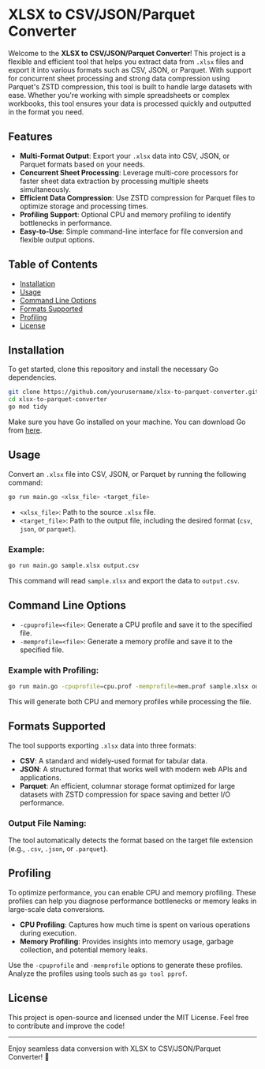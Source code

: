 # XLSX to CSV/JSON/Parquet Converter

Welcome to the **XLSX to CSV/JSON/Parquet Converter**! This project is a flexible and efficient tool that helps you extract data from `.xlsx` files and export it into various formats such as CSV, JSON, or Parquet. With support for concurrent sheet processing and strong data compression using Parquet's ZSTD compression, this tool is built to handle large datasets with ease. Whether you're working with simple spreadsheets or complex workbooks, this tool ensures your data is processed quickly and outputted in the format you need.

## Features

- **Multi-Format Output**: Export your `.xlsx` data into CSV, JSON, or Parquet formats based on your needs.
- **Concurrent Sheet Processing**: Leverage multi-core processors for faster sheet data extraction by processing multiple sheets simultaneously.
- **Efficient Data Compression**: Use ZSTD compression for Parquet files to optimize storage and processing times.
- **Profiling Support**: Optional CPU and memory profiling to identify bottlenecks in performance.
- **Easy-to-Use**: Simple command-line interface for file conversion and flexible output options.

## Table of Contents

- [Installation](#installation)
- [Usage](#usage)
- [Command Line Options](#command-line-options)
- [Formats Supported](#formats-supported)
- [Profiling](#profiling)
- [License](#license)

## Installation

To get started, clone this repository and install the necessary Go dependencies.

```bash
git clone https://github.com/yourusername/xlsx-to-parquet-converter.git
cd xlsx-to-parquet-converter
go mod tidy
```

Make sure you have Go installed on your machine. You can download Go from [here](https://golang.org/dl/).

## Usage

Convert an `.xlsx` file into CSV, JSON, or Parquet by running the following command:

```bash
go run main.go <xlsx_file> <target_file>
```

- `<xlsx_file>`: Path to the source `.xlsx` file.
- `<target_file>`: Path to the output file, including the desired format (`csv`, `json`, or `parquet`).

### Example:

```bash
go run main.go sample.xlsx output.csv
```

This command will read `sample.xlsx` and export the data to `output.csv`.

## Command Line Options

- `-cpuprofile=<file>`: Generate a CPU profile and save it to the specified file.
- `-memprofile=<file>`: Generate a memory profile and save it to the specified file.

### Example with Profiling:

```bash
go run main.go -cpuprofile=cpu.prof -memprofile=mem.prof sample.xlsx output.parquet
```

This will generate both CPU and memory profiles while processing the file.

## Formats Supported

The tool supports exporting `.xlsx` data into three formats:

- **CSV**: A standard and widely-used format for tabular data.
- **JSON**: A structured format that works well with modern web APIs and applications.
- **Parquet**: An efficient, columnar storage format optimized for large datasets with ZSTD compression for space saving and better I/O performance.

### Output File Naming:
The tool automatically detects the format based on the target file extension (e.g., `.csv`, `.json`, or `.parquet`).

## Profiling

To optimize performance, you can enable CPU and memory profiling. These profiles can help you diagnose performance bottlenecks or memory leaks in large-scale data conversions.

- **CPU Profiling**: Captures how much time is spent on various operations during execution.
- **Memory Profiling**: Provides insights into memory usage, garbage collection, and potential memory leaks.

Use the `-cpuprofile` and `-memprofile` options to generate these profiles. Analyze the profiles using tools such as `go tool pprof`.

## License

This project is open-source and licensed under the MIT License. Feel free to contribute and improve the code!

---

Enjoy seamless data conversion with XLSX to CSV/JSON/Parquet Converter! 🚀

